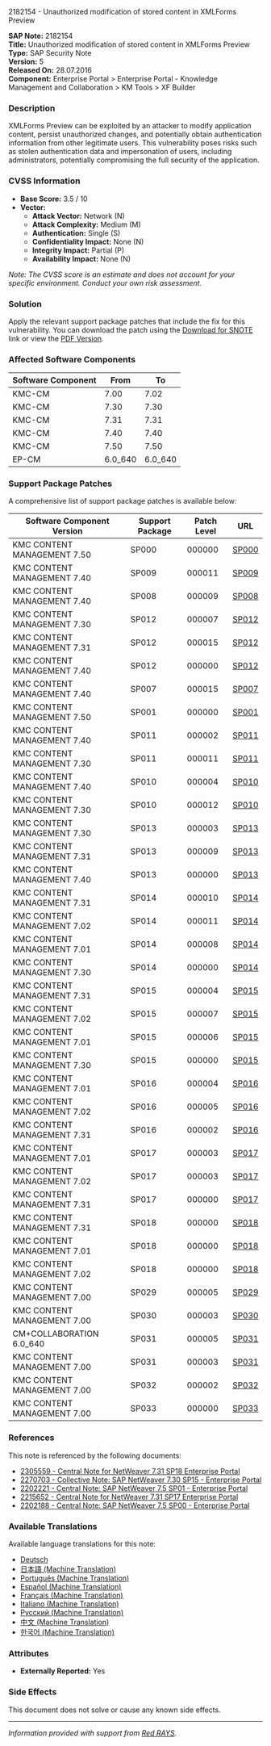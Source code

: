 2182154 - Unauthorized modification of stored content in XMLForms Preview

**SAP Note:** 2182154  
**Title:** Unauthorized modification of stored content in XMLForms Preview  
**Type:** SAP Security Note  
**Version:** 5  
**Released On:** 28.07.2016  
**Component:** Enterprise Portal > Enterprise Portal - Knowledge Management and Collaboration > KM Tools > XF Builder  

### Description

XMLForms Preview can be exploited by an attacker to modify application content, persist unauthorized changes, and potentially obtain authentication information from other legitimate users. This vulnerability poses risks such as stolen authentication data and impersonation of users, including administrators, potentially compromising the full security of the application.

### CVSS Information

- **Base Score:** 3.5 / 10
- **Vector:**
  - **Attack Vector:** Network (N)
  - **Attack Complexity:** Medium (M)
  - **Authentication:** Single (S)
  - **Confidentiality Impact:** None (N)
  - **Integrity Impact:** Partial (P)
  - **Availability Impact:** None (N)

*Note: The CVSS score is an estimate and does not account for your specific environment. Conduct your own risk assessment.*

### Solution

Apply the relevant support package patches that include the fix for this vulnerability. You can download the patch using the [Download for SNOTE](https://notesdownloads.sap.com/note/0040000018112822017) link or view the [PDF Version](https://userapps.support.sap.com/sap/support/sfm/notes/print/0002182154?language=en-US&token=B49F95CCFB7A51557A14B803BEFA95DD).

### Affected Software Components

| Software Component | From    | To      |
|--------------------|---------|---------|
| KMC-CM             | 7.00    | 7.02    |
| KMC-CM             | 7.30    | 7.30    |
| KMC-CM             | 7.31    | 7.31    |
| KMC-CM             | 7.40    | 7.40    |
| KMC-CM             | 7.50    | 7.50    |
| EP-CM              | 6.0_640 | 6.0_640 |

### Support Package Patches

A comprehensive list of support package patches is available below:

| Software Component Version         | Support Package | Patch Level | URL                                                                                           |
|------------------------------------|-----------------|-------------|-----------------------------------------------------------------------------------------------|
| KMC CONTENT MANAGEMENT 7.50        | SP000           | 000000      | [SP000](https://me.sap.com/sap/support/swdc/notes?cvnr=73554900100200001595&support_package=SP000&patch_level=000000) |
| KMC CONTENT MANAGEMENT 7.40        | SP009           | 000011      | [SP009](https://me.sap.com/sap/support/swdc/notes?cvnr=67838200100200019802&support_package=SP009&patch_level=000011) |
| KMC CONTENT MANAGEMENT 7.40        | SP008           | 000009      | [SP008](https://me.sap.com/sap/support/swdc/notes?cvnr=67838200100200019802&support_package=SP008&patch_level=000009) |
| KMC CONTENT MANAGEMENT 7.30        | SP012           | 000007      | [SP012](https://me.sap.com/sap/support/swdc/notes?cvnr=01200615320200015120&support_package=SP012&patch_level=000007) |
| KMC CONTENT MANAGEMENT 7.31        | SP012           | 000015      | [SP012](https://me.sap.com/sap/support/swdc/notes?cvnr=01200314690200014363&support_package=SP012&patch_level=000015) |
| KMC CONTENT MANAGEMENT 7.40        | SP012           | 000000      | [SP012](https://me.sap.com/sap/support/swdc/notes?cvnr=67838200100200019802&support_package=SP012&patch_level=000000) |
| KMC CONTENT MANAGEMENT 7.40        | SP007           | 000015      | [SP007](https://me.sap.com/sap/support/swdc/notes?cvnr=67838200100200019802&support_package=SP007&patch_level=000015) |
| KMC CONTENT MANAGEMENT 7.50        | SP001           | 000000      | [SP001](https://me.sap.com/sap/support/swdc/notes?cvnr=73554900100200001595&support_package=SP001&patch_level=000000) |
| KMC CONTENT MANAGEMENT 7.40        | SP011           | 000002      | [SP011](https://me.sap.com/sap/support/swdc/notes?cvnr=67838200100200019802&support_package=SP011&patch_level=000002) |
| KMC CONTENT MANAGEMENT 7.30        | SP011           | 000011      | [SP011](https://me.sap.com/sap/support/swdc/notes?cvnr=01200615320200015120&support_package=SP011&patch_level=000011) |
| KMC CONTENT MANAGEMENT 7.40        | SP010           | 000004      | [SP010](https://me.sap.com/sap/support/swdc/notes?cvnr=67838200100200019802&support_package=SP010&patch_level=000004) |
| KMC CONTENT MANAGEMENT 7.30        | SP010           | 000012      | [SP010](https://me.sap.com/sap/support/swdc/notes?cvnr=01200615320200015120&support_package=SP010&patch_level=000012) |
| KMC CONTENT MANAGEMENT 7.30        | SP013           | 000003      | [SP013](https://me.sap.com/sap/support/swdc/notes?cvnr=01200615320200015120&support_package=SP013&patch_level=000003) |
| KMC CONTENT MANAGEMENT 7.31        | SP013           | 000009      | [SP013](https://me.sap.com/sap/support/swdc/notes?cvnr=01200314690200014363&support_package=SP013&patch_level=000009) |
| KMC CONTENT MANAGEMENT 7.40        | SP013           | 000000      | [SP013](https://me.sap.com/sap/support/swdc/notes?cvnr=67838200100200019802&support_package=SP013&patch_level=000000) |
| KMC CONTENT MANAGEMENT 7.31        | SP014           | 000010      | [SP014](https://me.sap.com/sap/support/swdc/notes?cvnr=01200314690200014363&support_package=SP014&patch_level=000010) |
| KMC CONTENT MANAGEMENT 7.02        | SP014           | 000011      | [SP014](https://me.sap.com/sap/support/swdc/notes?cvnr=01200615320200012504&support_package=SP014&patch_level=000011) |
| KMC CONTENT MANAGEMENT 7.01        | SP014           | 000008      | [SP014](https://me.sap.com/sap/support/swdc/notes?cvnr=01200615320200010809&support_package=SP014&patch_level=000008) |
| KMC CONTENT MANAGEMENT 7.30        | SP014           | 000000      | [SP014](https://me.sap.com/sap/support/swdc/notes?cvnr=01200615320200015120&support_package=SP014&patch_level=000000) |
| KMC CONTENT MANAGEMENT 7.31        | SP015           | 000004      | [SP015](https://me.sap.com/sap/support/swdc/notes?cvnr=01200314690200014363&support_package=SP015&patch_level=000004) |
| KMC CONTENT MANAGEMENT 7.02        | SP015           | 000007      | [SP015](https://me.sap.com/sap/support/swdc/notes?cvnr=01200615320200012504&support_package=SP015&patch_level=000007) |
| KMC CONTENT MANAGEMENT 7.01        | SP015           | 000006      | [SP015](https://me.sap.com/sap/support/swdc/notes?cvnr=01200615320200010809&support_package=SP015&patch_level=000006) |
| KMC CONTENT MANAGEMENT 7.30        | SP015           | 000000      | [SP015](https://me.sap.com/sap/support/swdc/notes?cvnr=01200615320200015120&support_package=SP015&patch_level=000000) |
| KMC CONTENT MANAGEMENT 7.01        | SP016           | 000004      | [SP016](https://me.sap.com/sap/support/swdc/notes?cvnr=01200615320200010809&support_package=SP016&patch_level=000004) |
| KMC CONTENT MANAGEMENT 7.02        | SP016           | 000005      | [SP016](https://me.sap.com/sap/support/swdc/notes?cvnr=01200615320200012504&support_package=SP016&patch_level=000005) |
| KMC CONTENT MANAGEMENT 7.31        | SP016           | 000002      | [SP016](https://me.sap.com/sap/support/swdc/notes?cvnr=01200314690200014363&support_package=SP016&patch_level=000002) |
| KMC CONTENT MANAGEMENT 7.01        | SP017           | 000003      | [SP017](https://me.sap.com/sap/support/swdc/notes?cvnr=01200615320200010809&support_package=SP017&patch_level=000003) |
| KMC CONTENT MANAGEMENT 7.02        | SP017           | 000003      | [SP017](https://me.sap.com/sap/support/swdc/notes?cvnr=01200615320200012504&support_package=SP017&patch_level=000003) |
| KMC CONTENT MANAGEMENT 7.31        | SP017           | 000000      | [SP017](https://me.sap.com/sap/support/swdc/notes?cvnr=01200314690200014363&support_package=SP017&patch_level=000000) |
| KMC CONTENT MANAGEMENT 7.31        | SP018           | 000000      | [SP018](https://me.sap.com/sap/support/swdc/notes?cvnr=01200314690200014363&support_package=SP018&patch_level=000000) |
| KMC CONTENT MANAGEMENT 7.01        | SP018           | 000000      | [SP018](https://me.sap.com/sap/support/swdc/notes?cvnr=01200615320200010809&support_package=SP018&patch_level=000000) |
| KMC CONTENT MANAGEMENT 7.02        | SP018           | 000000      | [SP018](https://me.sap.com/sap/support/swdc/notes?cvnr=01200615320200012504&support_package=SP018&patch_level=000000) |
| KMC CONTENT MANAGEMENT 7.00        | SP029           | 000005      | [SP029](https://me.sap.com/sap/support/swdc/notes?cvnr=01200615320200007913&support_package=SP029&patch_level=000005) |
| KMC CONTENT MANAGEMENT 7.00        | SP030           | 000003      | [SP030](https://me.sap.com/sap/support/swdc/notes?cvnr=01200615320200007913&support_package=SP030&patch_level=000003) |
| CM+COLLABORATION 6.0_640            | SP031           | 000005      | [SP031](https://me.sap.com/sap/support/swdc/notes?cvnr=01200314690200004175&support_package=SP031&patch_level=000005) |
| KMC CONTENT MANAGEMENT 7.00        | SP031           | 000003      | [SP031](https://me.sap.com/sap/support/swdc/notes?cvnr=01200615320200007913&support_package=SP031&patch_level=000003) |
| KMC CONTENT MANAGEMENT 7.00        | SP032           | 000002      | [SP032](https://me.sap.com/sap/support/swdc/notes?cvnr=01200615320200007913&support_package=SP032&patch_level=000002) |
| KMC CONTENT MANAGEMENT 7.00        | SP033           | 000000      | [SP033](https://me.sap.com/sap/support/swdc/notes?cvnr=01200615320200007913&support_package=SP033&patch_level=000000) |

### References

This note is referenced by the following documents:

- [2305559 - Central Note for NetWeaver 7.31 SP18 Enterprise Portal](https://me.sap.com/notes/2305559)
- [2270703 - Collective Note: SAP NetWeaver 7.30 SP15 - Enterprise Portal](https://me.sap.com/notes/2270703)
- [2202221 - Central Note: SAP NetWeaver 7.5 SP01 - Enterprise Portal](https://me.sap.com/notes/2202221)
- [2215652 - Central Note for NetWeaver 7.31 SP17 Enterprise Portal](https://me.sap.com/notes/2215652)
- [2202188 - Central Note: SAP NetWeaver 7.5 SP00 - Enterprise Portal](https://me.sap.com/notes/2202188)

### Available Translations

Available language translations for this note:

- [Deutsch](https://me.sap.com/notes/0002182154/D)
- [日本語 (Machine Translation)](https://me.sap.com/notes/0002182154/J)
- [Português (Machine Translation)](https://me.sap.com/notes/0002182154/P)
- [Español (Machine Translation)](https://me.sap.com/notes/0002182154/S)
- [Français (Machine Translation)](https://me.sap.com/notes/0002182154/F)
- [Italiano (Machine Translation)](https://me.sap.com/notes/0002182154/I)
- [Русский (Machine Translation)](https://me.sap.com/notes/0002182154/R)
- [中文 (Machine Translation)](https://me.sap.com/notes/0002182154/1)
- [한국어 (Machine Translation)](https://me.sap.com/notes/0002182154/3)

### Attributes

- **Externally Reported:** Yes

### Side Effects

This document does not solve or cause any known side effects.

---

*Information provided with support from [Red RAYS](https://redrays.io).*